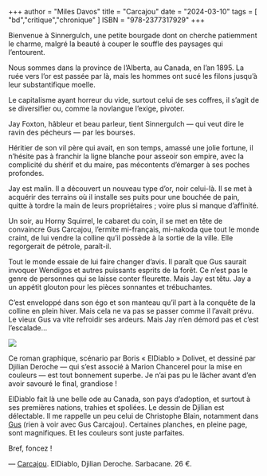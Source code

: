 +++
author = "Miles Davos"
title = "Carcajou"
date = "2024-03-10"
tags = [
    "bd","critique","chronique"
]
ISBN = "978-2377317929"
+++

Bienvenue à Sinnergulch, une petite bourgade dont on cherche patiemment le charme, malgré la beauté à couper le souffle des paysages qui l’entourent.

Nous sommes dans la province de l’Alberta, au Canada, en l’an 1895. La ruée vers l’or est passée par là, mais les hommes ont sucé les filons jusqu’à leur substantifique moelle.

Le capitalisme ayant horreur du vide, surtout celui de ses coffres, il s’agit de se diversifier ou, comme la novlangue l’exige, pivoter.

Jay Foxton, hâbleur et beau parleur, tient Sinnergulch — qui veut dire le ravin des pécheurs — par les bourses.

Héritier de son vil père qui avait, en son temps, amassé une jolie fortune, il n’hésite pas à franchir la ligne blanche pour asseoir son empire, avec la complicité du shérif et du maire, pas mécontents d’émarger à ses poches profondes.

Jay est malin. Il a découvert un nouveau type d’or, noir celui-là. Il se met à acquérir des terrains où il installe ses puits pour une bouchée de pain, quitte à tordre la main de leurs propriétaires ; voire plus si manque d’affinité.

Un soir, au Horny Squirrel, le cabaret du coin, il se met en tête de convaincre Gus Carcajou, l’ermite mi-français, mi-nakoda que tout le monde craint, de lui vendre la colline qu’il possède à la sortie de la ville. Elle regorgerait de pétrole, paraît-il.

Tout le monde essaie de lui faire changer d’avis. Il paraît que Gus saurait invoquer Wendigos et autres puissants esprits de la forêt. Ce n’est pas le genre de personnes qui se laisse conter fleurette. Mais Jay est têtu. Jay a un appétit glouton pour les pièces sonnantes et trébuchantes. 

C’est enveloppé dans son égo et son manteau qu’il part à la conquête de la colline en plein hiver. Mais cela ne va pas se passer comme il l’avait prévu. Le vieux Gus va vite refroidir ses ardeurs. Mais Jay n’en démord pas et c’est l’escalade…

![](/images/carcajou.jpeg)

Ce roman graphique, scénario par Boris « ElDiablo » Dolivet, et dessiné par Djilian Deroche — qui s’est associé à Marion Chancerel pour la mise en couleurs — est tout bonnement superbe. Je n’ai pas pu le lâcher avant d’en avoir savouré le final, grandiose !

ElDiablo fait là une belle ode au Canada, son pays d’adoption, et surtout à ses premières nations, trahies et spoliées. Le dessin de Djilian est délectable. Il me rappelle un peu celui de Christophe Blain, notamment dans [Gus](https://www.dargaud.com/bd/gus) (rien à voir avec Gus Carcajou). Certaines planches, en pleine page, sont magnifiques. Et  les couleurs sont juste parfaites.

Bref, foncez !

—
[Carcajou](https://editions-sarbacane.com/bd/carcajou). ElDiablo, Djilian Deroche. Sarbacane. 26 €.
